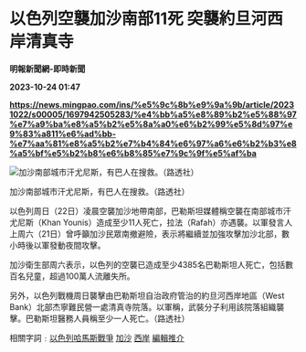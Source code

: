 # 以色列空襲加沙南部11死 突襲約旦河西岸清真寺
**明報新聞網-即時新聞**

**2023-10-24 01:47**

**https://news.mingpao.com/ins/%e5%9c%8b%e9%9a%9b/article/20231022/s00005/1697942505283/%e4%bb%a5%e8%89%b2%e5%88%97%e7%a9%ba%e8%a5%b2%e5%8a%a0%e6%b2%99%e5%8d%97%e9%83%a811%e6%ad%bb-%e7%aa%81%e8%a5%b2%e7%b4%84%e6%97%a6%e6%b2%b3%e8%a5%bf%e5%b2%b8%e6%b8%85%e7%9c%9f%e5%af%ba**

![加沙南部城市汗尤尼斯，有巴人在搜救。（路透社）](https://fs.mingpao.com/ins/20231022/s00005/54b10149f7e91ce28dd35fb0bee8a14d.jpg)

加沙南部城市汗尤尼斯，有巴人在搜救。（路透社）

以色列周日（22日）凌晨空襲加沙地帶南部，巴勒斯坦媒體稱空襲在南部城市汗尤尼斯（Khan Younis）造成至少11人死亡，拉法（Rafah）亦遇襲。以軍發言人上周六（21日）曾呼籲加沙民眾南撤避險，表示將繼續並加強攻擊加沙北部，數小時後以軍發動夜間攻擊。

加沙衛生部周六表示，以色列的空襲已造成至少4385名巴勒斯坦人死亡，包括數百名兒童，超過100萬人流離失所。

另外，以色列戰機周日襲擊由巴勒斯坦自治政府管治的約旦河西岸地區（West Bank）北部杰寧難民營一處清真寺院落。以軍稱，武裝分子利用該院落組織襲擊。巴勒斯坦醫務人員稱至少一人死亡。（路透社）

相關字詞﹕[以色列哈馬斯戰爭](https://news.mingpao.com/ins/%e5%9c%8b%e9%9a%9b/article/20231022/s00005/php/search2.php?pnssection=all&inssection=all&searchtype=A&keywords=%E4%BB%A5%E8%89%B2%E5%88%97%E5%93%88%E9%A6%AC%E6%96%AF%E6%88%B0%E7%88%AD) [加沙](https://news.mingpao.com/ins/%e5%9c%8b%e9%9a%9b/article/20231022/s00005/php/search2.php?pnssection=all&inssection=all&searchtype=A&keywords=%E5%8A%A0%E6%B2%99) [西岸](https://news.mingpao.com/ins/%e5%9c%8b%e9%9a%9b/article/20231022/s00005/php/search2.php?pnssection=all&inssection=all&searchtype=A&keywords=%E8%A5%BF%E5%B2%B8) [編輯推介](https://news.mingpao.com/ins/%e5%9c%8b%e9%9a%9b/article/20231022/s00005/php/search2.php?pnssection=all&inssection=all&searchtype=A&keywords=%E7%B7%A8%E8%BC%AF%E6%8E%A8%E4%BB%8B)